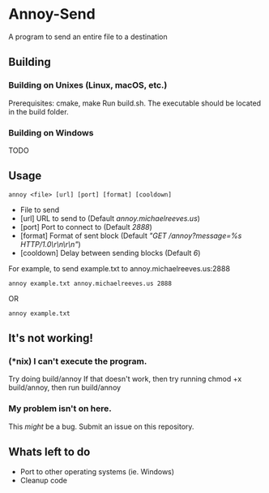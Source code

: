 # Annoy-Send
A program to send an entire file to a destination

## Building

### Building on Unixes (Linux, macOS, etc.)
Prerequisites: cmake, make
Run build.sh. The executable should be located in the build folder.

### Building on Windows
TODO

## Usage
```
annoy <file> [url] [port] [format] [cooldown]
```
+ <file> File to send
+ [url] URL to send to (Default <i>annoy.michaelreeves.us</i>)
+ [port] Port to connect to (Default <i>2888</i>)
+ [format] Format of sent block (Default <i>"GET /annoy?message=%s HTTP/1.0\r\n\r\n"</i>)
+ [cooldown] Delay between sending blocks (Default <i>6</i>)

For example, to send example.txt to annoy.michaelreeves.us:2888
```
annoy example.txt annoy.michaelreeves.us 2888
```
OR
```
annoy example.txt
```

## It's not working!
### (*nix) I can't execute the program.
Try doing build/annoy
If that doesn't work, then try running chmod +x build/annoy, then run build/annoy

### My problem isn't on here.
This <i>might</i> be a bug. Submit an issue on this repository.

## Whats left to do
+ Port to other operating systems (ie. Windows)
+ Cleanup code
